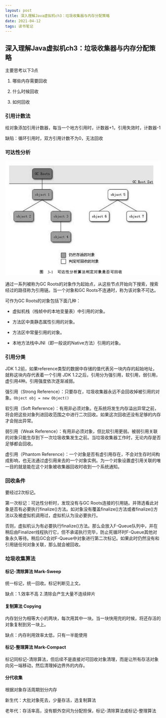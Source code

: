 ```yaml
---
layout: post
title: 深入理解Java虚拟机ch3：垃圾收集器与内存分配策略
date: 2021-04-12
tags: 读书笔记
---
```


## 深入理解Java虚拟机ch3：垃圾收集器与内存分配策略

主要思考以下3点

1. 哪些内存需要回收

2. 什么时候回收

3. 如何回收

### 引用计数法

给对象添加引用计数器，每当一个地方引用时，计数器+1，引用失效时，计数器-1

缺陷：循环引用时，双方引用计数不为0，无法回收

### 可达性分析

![ch3-1](/assets/images/JVMch31.jpg)

通过一系列被称为GC Roots的对象作为起始点，从这些节点开始向下搜索，搜索经过的路径称为引用链。当一个对象和GC Roots不连通时，称为该对象不可达。

可作为GC Roots的对象包括下面几种：

- 虚拟机栈（栈帧中的本地变量表）中引用的对象。

- 方法区中类静态属性引用的对象。

- 方法区中常量引用的对象。

- 本地方法栈中JNI（即一般说的Native方法）引用的对象。

### 引用分类

JDK 1.2前，如果reference类型的数据中存储的值代表另一块内存的起始地址，就称这块内存代表着一个引用
JDK 1.2之后，引用分为强引用，软引用，弱引用，虚引用4种。引用强度依次逐渐减弱。

强引用（Strong Reference）：只要存在，垃圾收集器永远不会回收掉被引用的对象。`Object obj = new Object()`

软引用（Soft Reference）：有用非必须对象。在系统将发生内存溢出异常之前，将会把这些对象列进回收范围之中进行二次回收。如果这次回收还没有足够的内存才会抛出异常。

弱引用（Weak Reference）：有用非必须对象，但比软引用更弱。被弱引用关联的对象只能生存到下一次垃圾收集发生之前。当垃圾收集器工作时，无论内存是否足够都会回收。

虚引用（Phantom Reference）：一个对象是否有虚引用存在，不会对生存时间构成影响，也无法通过虚引用来去的一个对象实例。为一个对象设置虚引用关联的唯一目的就是能在这个对象被收集器回收时收到一个系统通知。

### 回收条件

要经过2次标记。

第一次标记：可达性分析时，发现没有与GC Roots连接的引用链。并筛选看此对象是否有必要执行finalize()方法。如对象没有覆盖finalize()方法或者finalize()方法以及被虚拟机调用过，虚拟机认为没必要执行。

否则，虚拟机认为有必要执行finalize()方法。那么会放入F-Queue队列中，并在稍后由Finalizer线程执行它，但不承诺执行完毕，防止死循环时F-Queue其他对象永久等待。稍后GC会对F-Queue中对象进行第二次标记。如果此时仍然没有和引用链任何对象关联，那么就会被回收。

### 垃圾收集算法

#### 标记-清除算法 Mark-Sweep

统一标记，统一回收。标记判断见上文。

缺点：1.效率不高 2.清除会产生大量不连续碎片

#### 复制算法 Copying

内存划分为相等大小的两块，每次用其中一块。当一块快用完的时候，将还存活的对象复制到另一块上。

缺点：内存利用效率太低，只有一半能使用

#### 标记-整理算法 Mark-Compact

标记同标记-清除算法，但后续不是直接对可回收对象清理，而是让所有存活对象向另一端移动，然后清理掉边界外的内存。

#### 分代收集

根据对象存活周期划分内存

新生代：大批对象死去，少量存活，选复制算法

老年代：存活率高，没有额外空间为分配担保，标记-清除算法或标记-整理算法